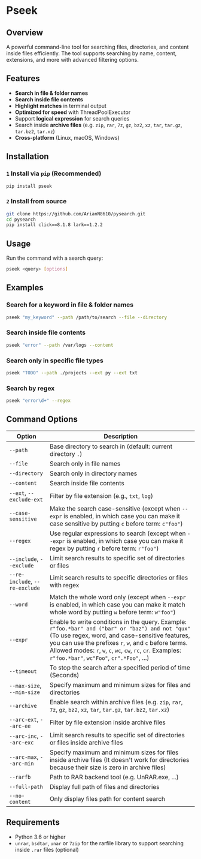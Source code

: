 # Pseek

## Overview

A powerful command-line tool for searching files, directories, and content inside files efficiently. The tool supports searching by name, content, extensions, and more with advanced filtering options.

## Features

* **Search in file & folder names**
* **Search inside file contents**
* **Highlight matches** in terminal output
* **Optimized for speed** with ThreadPoolExecutor
* Support **logical expression** for search queries
* Search inside **archive files** (e.g. `zip`, `rar`, `7z`, `gz`, `bz2`, `xz`, `tar`, `tar.gz`, `tar.bz2`, `tar.xz`)
* **Cross-platform** (Linux, macOS, Windows)

## Installation

### **`1` Install via `pip` (Recommended)**

```sh
pip install pseek
```

### **`2` Install from source**

```sh
git clone https://github.com/ArianN8610/pysearch.git
cd pysearch
pip install click==8.1.8 lark==1.2.2
```

## Usage

Run the command with a search query:
```sh
pseek <query> [options]
```

## Examples

### Search for a keyword in file & folder names

```sh
pseek "my_keyword" --path /path/to/search --file --directory
```

### Search inside file contents

```sh
pseek "error" --path /var/logs --content
```

### Search only in specific file types

```sh
pseek "TODO" --path ./projects --ext py --ext txt
```

### Search by regex

```sh
pseek "error\d+" --regex
```

## Command Options

| Option                         | Description                                                                                                                                                                                                                                                                                                               |
|--------------------------------|---------------------------------------------------------------------------------------------------------------------------------------------------------------------------------------------------------------------------------------------------------------------------------------------------------------------------|
| `--path`                       | Base directory to search in (default: current directory `.`)                                                                                                                                                                                                                                                              |
| `--file`                       | Search only in file names                                                                                                                                                                                                                                                                                                 |
| `--directory`                  | Search only in directory names                                                                                                                                                                                                                                                                                            |
| `--content`                    | Search inside file contents                                                                                                                                                                                                                                                                                               |
| `--ext`, `--exclude-ext`       | Filter by file extension (e.g., `txt`, `log`)                                                                                                                                                                                                                                                                             |
| `--case-sensitive`             | Make the search case-sensitive (except when `--expr` is enabled, in which case you can make it case sensitive by putting `c` before term: `c"foo"`)                                                                                                                                                                       |
| `--regex`                      | Use regular expressions to search (except when `--expr` is enabled, in which case you can make it regex by putting `r` before term: `r"foo"`)                                                                                                                                                                             |
| `--include`, `--exclude`       | Limit search results to specific set of directories or files                                                                                                                                                                                                                                                              |
| `--re-include`, `--re-exclude` | Limit search results to specific directories or files with regex                                                                                                                                                                                                                                                          |
| `--word`                       | Match the whole word only (except when `--expr` is enabled, in which case you can make it match whole word by putting `w` before term: `w"foo"`)                                                                                                                                                                          |
| `--expr`                       | Enable to write conditions in the query. Example: `r"foo.*bar" and ("bar" or "baz") and not "qux"` (To use regex, word, and case-sensitive features, you can use the prefixes `r`, `w`, and `c` before terms. Allowed modes: `r`, `w`, `c`, `wc`, `cw`, `rc`, `cr`. Examples: `r"foo.*bar"`, `wc"Foo"`, `cr".*Foo"`, ...) |
| `--timeout`                    | To stop the search after a specified period of time (Seconds)                                                                                                                                                                                                                                                             |
| `--max-size`, `--min-size`     | Specify maximum and minimum sizes for files and directories                                                                                                                                                                                                                                                               |
| `--archive`                    | Enable search within archive files (e.g. `zip`, `rar`, `7z`, `gz`, `bz2`, `xz`, `tar`, `tar.gz`, `tar.bz2`, `tar.xz`)                                                                                                                                                                                                     |
| `--arc-ext`, `--arc-ee`        | Filter by file extension inside archive files                                                                                                                                                                                                                                                                             |
| `--arc-inc`, `--arc-exc`       | Limit search results to specific set of directories or files inside archive files                                                                                                                                                                                                                                         |
| `--arc-max`, `--arc-min`       | Specify maximum and minimum sizes for files inside archive files (It doesn't work for directories because their size is zero in archive files)                                                                                                                                                                            |
| `--rarfb`                      | Path to RAR backend tool (e.g. UnRAR.exe, ...)                                                                                                                                                                                                                                                                            |
| `--full-path`                  | Display full path of files and directories                                                                                                                                                                                                                                                                                |
| `--no-content`                 | Only display files path for content search                                                                                                                                                                                                                                                                                |

## Requirements

* Python 3.6 or higher
* `unrar`, `bsdtar`, `unar` or `7zip` for the rarfile library to support searching inside `.rar` files (optional)
